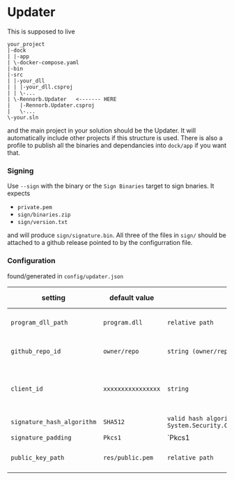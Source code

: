 # Updater

This is supposed to live 
```
your_project
|-dock
| |-app
| \-docker-compose.yaml
|-bin
|-src
| |-your_dll
| | |-your_dll.csproj
| | \-...
| \-Rennorb.Updater   <------- HERE
|   |-Rennorb.Updater.csproj
|   \-...
\-your.sln
```
and the main project in your solution should be the Updater. It will automatically include other projects if this structure is used. There is also a profile to publish all the binaries and dependancies into `dock/app` if you want that.

### Signing
Use `--sign` with the binary or the `Sign Binaries` target to sign bnaries. It expects 
- `private.pem`
- `sign/binaries.zip`
- `sign/version.txt`

and will produce `sign/signature.bin`. All three of the files in `sign/` should be attached to a github release pointed to by the configurration file.

### Configuration
found/generated in `config/updater.json`

| setting            | default value | format | short description |
|--------------------|---------------|--------|-------------------|
|`program_dll_path`  |`program.dll`  |`relative path` | the program to load |
|`github_repo_id`    |`owner/repo`   |`string (owner/repo)`| the repo to use for updates  |
|`client_id`         |`xxxxxxxxxxxxxxxx`|`string` | client id of the github user whos auth token is used |
|`signature_hash_algorithm`|`SHA512` |`valid hash algorithm name defined in System.Security.Cryptography.HashAlgorithmName`| which algo to use |
|`signature_padding` |`Pkcs1`        |`Pkcs1|Pss`  | which padding mode to use |
|`public_key_path`   |`res/public.pem`|`relative path` | where to find the public key |